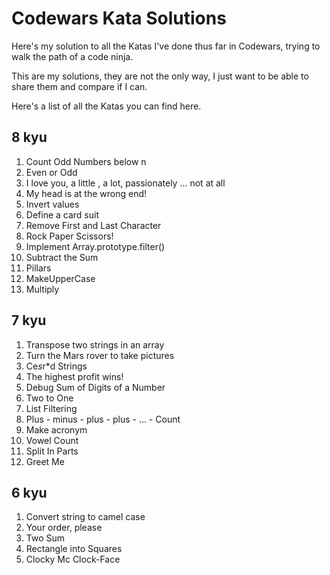# Codewars Kata Solutions

Here's my solution to all the Katas I've done thus far in Codewars, trying to walk the path of a code ninja.

This are my solutions, they are not the only way, I just want to be able to share them and compare if I can.

Here's a list of all the Katas you can find here.


## 8 kyu ##

1. Count Odd Numbers below n
2. Even or Odd
3. I love you, a little , a lot, passionately ... not at all
4. My head is at the wrong end!
5. Invert values
6. Define a card suit
7. Remove First and Last Character
8. Rock Paper Scissors!
9. Implement Array.prototype.filter()
10. Subtract the Sum
11. Pillars
12. MakeUpperCase
13. Multiply


## 7 kyu ##

1. Transpose two strings in an array
2. Turn the Mars rover to take pictures
3. Ce*s*r*d Strings
4. The highest profit wins!
5. Debug Sum of Digits of a Number
6. Two to One
7. List Filtering
8. Plus - minus - plus - plus - ... - Count
9. Make acronym
10. Vowel Count
11. Split In Parts
12. Greet Me


## 6 kyu ##

1. Convert string to camel case
2. Your order, please
3. Two Sum
4. Rectangle into Squares
5. Clocky Mc Clock-Face
